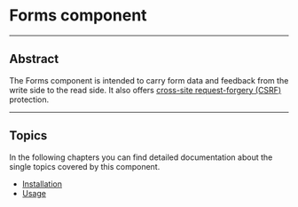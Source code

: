 # Forms component

<hr class="blockspace">

## Abstract

The Forms component is intended to carry form data and feedback from the write side to the read side.
It also offers [cross-site request-forgery (CSRF)](https://en.wikipedia.org/wiki/Cross-site_request_forgery) protection.

<hr class="blockspace">
 
## Topics

In the following chapters you can find detailed documentation about the single topics covered by this component.

* [Installation](/docs/forms/installation.html)
* [Usage](/docs/forms/usage.html)
